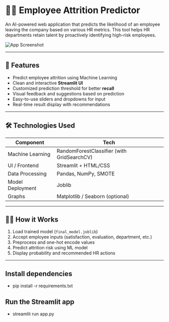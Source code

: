 # 🧑‍💼 Employee Attrition Predictor

An AI-powered web application that predicts the likelihood of an employee leaving the company based on various HR metrics. This tool helps HR departments retain talent by proactively identifying high-risk employees.

![App Screenshot]([assets/screenshot.png](https://github.com/agrawal508/Employee-Attrition-Machine-Learning-Project/blob/bdf0e500a377bf6b375cd31990d40403f4cf3971/Front_page.png))

---

## 🚀 Features

- Predict employee attrition using Machine Learning
- Clean and interactive **Streamlit UI**
- Customized prediction threshold for better **recall**
- Visual feedback and suggestions based on prediction
- Easy-to-use sliders and dropdowns for input
- Real-time result display with recommendations

---

## 🛠️ Technologies Used

| Component         | Tech                             |
|------------------|----------------------------------|
| Machine Learning | RandomForestClassifier (with GridSearchCV) |
| UI / Frontend    | Streamlit + HTML/CSS             |
| Data Processing  | Pandas, NumPy, SMOTE              |
| Model Deployment | Joblib                           |
| Graphs           | Matplotlib / Seaborn (optional)  |

---

## 🧑‍💻 How it Works

1. Load trained model (`final_model.joblib`)
2. Accept employee inputs (satisfaction, evaluation, department, etc.)
3. Preprocess and one-hot encode values
4. Predict attrition risk using ML model
5. Display probability and recommended HR actions

---


## Install dependencies
  - pip install -r requirements.txt

## Run the Streamlit app
  - streamlit run app.py


